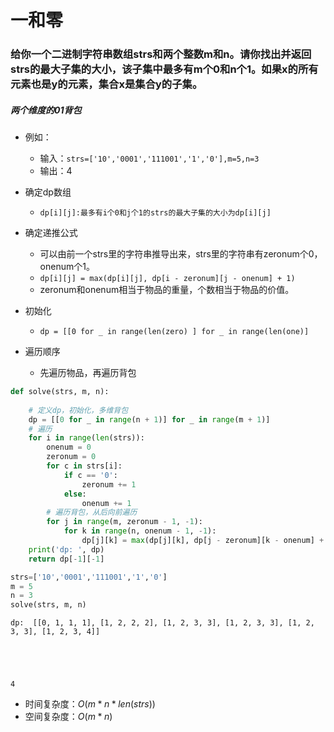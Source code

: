 
# 一和零

### 给你一个二进制字符串数组strs和两个整数m和n。请你找出并返回strs的最大子集的大小，该子集中最多有m个0和n个1。如果x的所有元素也是y的元素，集合x是集合y的子集。

##### 两个维度的01背包

* 例如：
    * 输入：`strs=['10','0001','111001','1','0'],m=5,n=3`
    * 输出：4

* 确定dp数组
    * `dp[i][j]:最多有i个0和j个1的strs的最大子集的大小为dp[i][j]`
* 确定递推公式
    * 可以由前一个strs里的字符串推导出来，strs里的字符串有zeronum个0，onenum个1。
    * `dp[i][j] = max(dp[i][j], dp[i - zeronum][j - onenum] + 1)`
    * zeronum和onenum相当于物品的重量，个数相当于物品的价值。
* 初始化
    * `dp = [[0 for _ in range(len(zero) ] for _ in range(len(one)]`
* 遍历顺序
    * 先遍历物品，再遍历背包


```python
def solve(strs, m, n):
                
    # 定义dp，初始化，多维背包
    dp = [[0 for _ in range(n + 1)] for _ in range(m + 1)]
    # 遍历
    for i in range(len(strs)):
        onenum = 0
        zeronum = 0
        for c in strs[i]:
            if c == '0':
                zeronum += 1
            else:
                onenum += 1
        # 遍历背包，从后向前遍历
        for j in range(m, zeronum - 1, -1):
            for k in range(n, onenum - 1, -1):
                dp[j][k] = max(dp[j][k], dp[j - zeronum][k - onenum] + 1)
    print('dp: ', dp)
    return dp[-1][-1]
```


```python
strs=['10','0001','111001','1','0']
m = 5
n = 3
solve(strs, m, n)
```

    dp:  [[0, 1, 1, 1], [1, 2, 2, 2], [1, 2, 3, 3], [1, 2, 3, 3], [1, 2, 3, 3], [1, 2, 3, 4]]
    




    4



* 时间复杂度：$O(m * n * len(strs))$
* 空间复杂度：$O(m * n)$
